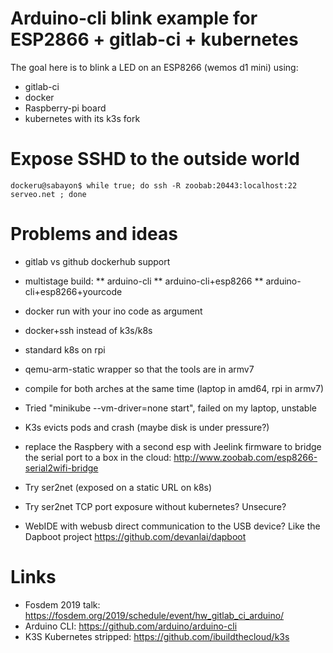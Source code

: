 Arduino-cli blink example for ESP2866 + gitlab-ci + kubernetes
==============================================================

The goal here is to blink a LED on an ESP8266 (wemos d1 mini) using:

* gitlab-ci
* docker
* Raspberry-pi board
* kubernetes with its k3s fork

Expose SSHD to the outside world
================================

```
dockeru@sabayon$ while true; do ssh -R zoobab:20443:localhost:22 serveo.net ; done
```

Problems and ideas
==================

* gitlab vs github dockerhub support
* multistage build:
** arduino-cli
** arduino-cli+esp8266
** arduino-cli+esp8266+yourcode
* docker run with your ino code as argument
* docker+ssh instead of k3s/k8s
* standard k8s on rpi
* qemu-arm-static wrapper so that the tools are in armv7
* compile for both arches at the same time (laptop in amd64, rpi in armv7)
* Tried "minikube --vm-driver=none start", failed on my laptop, unstable
* K3s evicts pods and crash (maybe disk is under pressure?)
* replace the Raspbery with a second esp with Jeelink firmware to bridge the serial port to a box in the cloud: http://www.zoobab.com/esp8266-serial2wifi-bridge

* Try ser2net (exposed on a static URL on k8s)
* Try ser2net TCP port exposure without kubernetes? Unsecure?

* WebIDE with webusb direct communication to the USB device? Like the Dapboot project https://github.com/devanlai/dapboot

Links
=====

* Fosdem 2019 talk: https://fosdem.org/2019/schedule/event/hw_gitlab_ci_arduino/
* Arduino CLI: https://github.com/arduino/arduino-cli
* K3S Kubernetes stripped: https://github.com/ibuildthecloud/k3s
